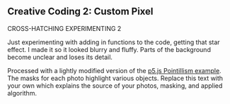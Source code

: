 ## Creative Coding 2: Custom Pixel

CROSS-HATCHING EXPERIMENTING 2

Just experimenting with adding in functions to the code, getting that star effect. I made it so it looked blurry and fluffy. Parts of the background become unclear and loses its detail.  

Processed with a lightly modified version of the [p5.js Pointillism example](https://p5js.org/examples/image-pointillism.html). The masks for each photo highlight various objects. Replace this text with your own which explains the source of your photos, masking, and applied algorithm.
